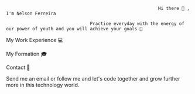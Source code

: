                                                               Hi there 👋 , I'm Nelson Ferreira

                                    Practice everyday with the energy of our power of youth and you will achieve your goals 🚀

My Work Experience 💻


My Formation 🎓



Contact 📢

Send me an email or follow me and let's code together and grow further more in this technology world. 

